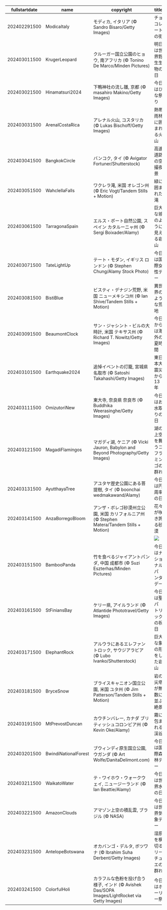 |fullstartdate|name|copyright|title|image|
|--|--|--|--|--|
202402291500|ModicaItaly|モディカ, イタリア (© Sandro Bisaro/Getty Images)|チョコレートの街|![](/ja-JP/2024/03/202402291500ModicaItaly.jpg)|
202403011500|KrugerLeopard|クルーガー国立公園のヒョウ, 南アフリカ (© Tonino De Marco/Minden Pictures)|明日は世界野生生物の日|![](/ja-JP/2024/03/202403011500KrugerLeopard.jpg)|
202403021500|Hinamatsuri2024|下鴨神社の流し雛, 京都 (© masahiro Makino/Getty Images)|今日はひな祭り|![](/ja-JP/2024/03/202403021500Hinamatsuri2024.jpg)|
202403031500|ArenalCostaRica|アレナル火山, コスタリカ (© Lukas Bischoff/Getty Images)|熱帯雨林に囲まれる火山|![](/ja-JP/2024/03/202403031500ArenalCostaRica.jpg)|
202403041500|BangkokCircle|バンコク, タイ (© Avigator Fortuner/Shutterstock)|高速道路の空撮夜景|![](/ja-JP/2024/03/202403041500BangkokCircle.jpg)|
202403051500|WahclellaFalls|ワクレラ滝, 米国 オレゴン州 (© Eric Vogt/Tandem Stills + Motion)|緑に囲まれた滝|![](/ja-JP/2024/03/202403051500WahclellaFalls.jpg)|
202403061500|TarragonaSpain|エルス・ポート自然公園, スペイン カタルーニャ州 (© Sergi Boixader/Alamy)|巨大な城のように見える岩山|![](/ja-JP/2024/03/202403061500TarragonaSpain.jpg)|
202403071500|TateLightUp|テート・モダン, イギリス ロンドン (© Stephen Chung/Alamy Stock Photo)|今日は国際女性デー|![](/ja-JP/2024/03/202403071500TateLightUp.jpg)|
202403081500|BistiBlue|ビスティ・デナジン荒野, 米国 ニューメキシコ州 (© Ian Shive/Tandem Stills + Motion)|異世界のような荒地|![](/ja-JP/2024/03/202403081500BistiBlue.jpg)|
202403091500|BeaumontClock|サン・ジャシント・ビルの大時計, 米国 テキサス州 (© Richard T. Nowitz/Getty Images)|今日からは海外の夏時間|![](/ja-JP/2024/03/202403091500BeaumontClock.jpg)|
202403101500|Earthquake2024|追悼イベントの灯籠, 宮城県 名取市 (© Satoshi Takahashi/Getty Images)|東日本大震災から 13 年|![](/ja-JP/2024/03/202403101500Earthquake2024.jpg)|
202403111500|OmizutoriNew|東大寺, 奈良県 奈良市 (© Buddhika Weerasinghe/Getty Images)|今日はお水取りの日|![](/ja-JP/2024/03/202403111500OmizutoriNew.jpg)|
202403121500|MagadiFlamingos|マガディ湖, ケニア (© Vicki Jauron, Babylon and Beyond Photography/Getty Images)|湖の上空を舞うコフラミンゴの群れ|![](/ja-JP/2024/03/202403121500MagadiFlamingos.jpg)|
202403131500|AyutthayaTree|アユタヤ歴史公園にある菩提樹, タイ (© boonchai wedmakawand/Alamy)|今日は円周率の日|![](/ja-JP/2024/03/202403131500AyutthayaTree.jpg)|
202403141500|AnzaBorregoBloom|アンザ・ボレゴ砂漠州立公園, 米国 カリフォルニア州 (© Stephen Matera/Tandem Stills + Motion)|花々が咲き誇る砂漠|![](/ja-JP/2024/03/202403141500AnzaBorregoBloom.jpg)|
||||![](/ja-JP/2024/03/.jpg)|
202403151500|BambooPanda|竹を食べるジャイアントパンダ, 中国 成都市 (© Suzi Eszterhas/Minden Pictures)|今日はナショナルパンダデー|![](/ja-JP/2024/03/202403151500BambooPanda.jpg)|
202403161500|StFiniansBay|ケリー県, アイルランド (© Atlantide Phototravel/Getty Images)|今日は聖パトリックの祝日|![](/ja-JP/2024/03/202403161500StFiniansBay.jpg)|
202403171500|ElephantRock|アルウラにあるエレファントロック, サウジアラビア (© Lubo Ivanko/Shutterstock)|巨大な象の形をした岩山|![](/ja-JP/2024/03/202403171500ElephantRock.jpg)|
202403181500|BryceSnow|ブライスキャニオン国立公園, 米国 ユタ州 (© Jim Patterson/Tandem Stills + Motion)|岩の尖塔が無数に並ぶ絶景|![](/ja-JP/2024/03/202403181500BryceSnow.jpg)|
202403191500|MtPrevostDuncan|カウチンバレー, カナダ ブリティッシュコロンビア州 (© Kevin Oke/Alamy)|霧に包まれる渓谷|![](/ja-JP/2024/03/202403191500MtPrevostDuncan.jpg)|
202403201500|BwindiNationalForest|ブウィンディ原生国立公園, ウガンダ (© Art Wolfe/DanitaDelimont.com)|今日は国際森林デー|![](/ja-JP/2024/03/202403201500BwindiNationalForest.jpg)|
202403211500|WaikatoWater|テ・ワイホウ・ウォークウェイ, ニュージーランド  (© Ian Beattie/Alamy)|今日は世界水の日|![](/ja-JP/2024/03/202403211500WaikatoWater.jpg)|
202403221500|AmazonClouds|アマゾン上空の積乱雲, ブラジル (© NASA)|今日は世界気象デー|![](/ja-JP/2024/03/202403221500AmazonClouds.jpg)|
202403231500|AntelopeBotswana|オカバンゴ・デルタ, ボツワナ (© Ibrahim Suha Derbent/Getty Images)|湿原を横切るリーチュエの群れ|![](/ja-JP/2024/03/202403231500AntelopeBotswana.jpg)|
202403241500|ColorfulHoli|カラフルな色粉を投げ合う様子, インド (© Avishek Das/SOPA Images/LightRocket via Getty Images)|今日はホーリー祭|![](/ja-JP/2024/03/202403241500ColorfulHoli.jpg)|
